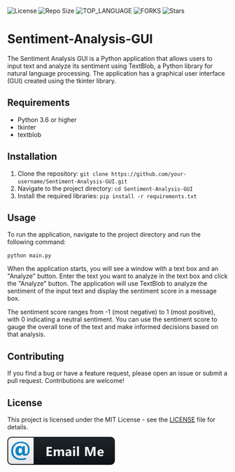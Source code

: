 ![License](https://img.shields.io/github/license/uShutka/Sentiment-Analysis-GUI.svg?style=for-the-badge) ![Repo Size](https://img.shields.io/github/languages/code-size/uShutka/Sentiment-Analysis-GUI.svg?style=for-the-badge) ![TOP_LANGUAGE](https://img.shields.io/github/languages/top/uShutka/Sentiment-Analysis-GUI.svg?style=for-the-badge) ![FORKS](https://img.shields.io/github/forks/uShutka/Sentiment-Analysis-GUI.svg?style=for-the-badge&social) ![Stars](https://img.shields.io/github/stars/uShutka/Sentiment-Analysis-GUI.svg?style=for-the-badge)

# Sentiment-Analysis-GUI

The Sentiment Analysis GUI is a Python application that allows users to input text and analyze its sentiment using TextBlob, a Python library for natural language processing. The application has a graphical user interface (GUI) created using the tkinter library.

## Requirements

* Python 3.6 or higher
* tkinter
* textblob

## Installation

1. Clone the repository: `git clone https://github.com/your-username/Sentiment-Analysis-GUI.git`
2. Navigate to the project directory: `cd Sentiment-Analysis-GUI`
3. Install the required libraries: `pip install -r requirements.txt`

## Usage

To run the application, navigate to the project directory and run the following command:

```
python main.py
```

When the application starts, you will see a window with a text box and an "Analyze" button. Enter the text you want to analyze in the text box and click the "Analyze" button. The application will use TextBlob to analyze the sentiment of the input text and display the sentiment score in a message box.

The sentiment score ranges from -1 (most negative) to 1 (most positive), with 0 indicating a neutral sentiment. You can use the sentiment score to gauge the overall tone of the text and make informed decisions based on that analysis.

## Contributing

If you find a bug or have a feature request, please open an issue or submit a pull request. Contributions are welcome!

## License

This project is licensed under the MIT License - see the [LICENSE](LICENSE) file for details.

<a href="mailto:acosinov@bk.ru"><img src=https://raw.githubusercontent.com/johnturner4004/readme-generator/master/src/components/assets/images/email_me_button_icon_151852.svg /></a>
